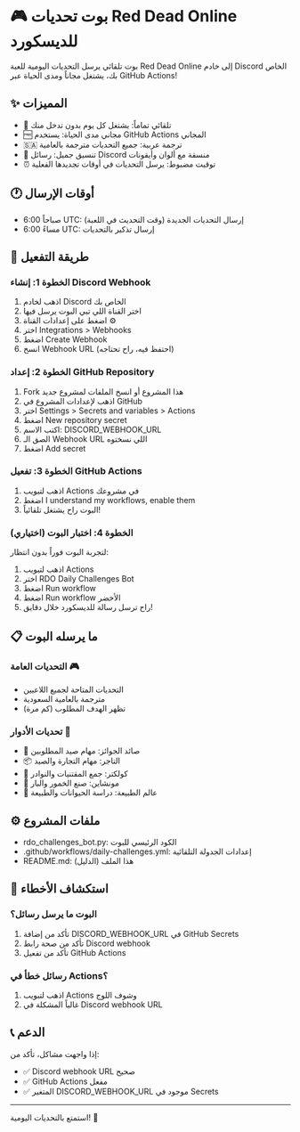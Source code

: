 # 🎮 بوت تحديات Red Dead Online للديسكورد

بوت تلقائي يرسل التحديات اليومية للعبة Red Dead Online إلى خادم Discord الخاص بك، يشتغل مجاناً ومدى الحياة عبر GitHub Actions!

## ✨ المميزات

- 🔄 تلقائي تماماً: يشتغل كل يوم بدون تدخل منك
- 🆓 مجاني مدى الحياة: يستخدم GitHub Actions المجاني
- 🇸🇦 ترجمة عربية: جميع التحديات مترجمة بالعامية
- 📱 تنسيق جميل: رسائل Discord منسقة مع ألوان وأيقونات
- ⏰ توقيت مضبوط: يرسل التحديات في أوقات تجديدها الفعلية

## 🕐 أوقات الإرسال

- 6:00 صباحاً UTC: إرسال التحديات الجديدة (وقت التحديث في اللعبة)
- 6:00 مساءً UTC: إرسال تذكير بالتحديات

## 🚀 طريقة التفعيل

### الخطوة 1: إنشاء Discord Webhook

1. اذهب لخادم Discord الخاص بك
2. اختر القناة اللي تبي البوت يرسل فيها
3. اضغط على إعدادات القناة ⚙️
4. اختر Integrations > Webhooks
5. اضغط Create Webhook
6. انسخ Webhook URL (احتفظ فيه، راح تحتاجه)

### الخطوة 2: إعداد GitHub Repository

1. Fork هذا المشروع أو انسخ الملفات لمشروع جديد
2. اذهب لإعدادات المشروع في GitHub
3. اختر Settings > Secrets and variables > Actions
4. اضغط New repository secret
5. اكتب الاسم: DISCORD_WEBHOOK_URL
6. الصق الـ Webhook URL اللي نسختوه
7. اضغط Add secret

### الخطوة 3: تفعيل GitHub Actions

1. اذهب لتبويب Actions في مشروعك
2. اضغط I understand my workflows, enable them
3. البوت راح يشتغل تلقائياً!

### الخطوة 4: اختبار البوت (اختياري)

لتجربة البوت فوراً بدون انتظار:

1. اذهب لتبويب Actions
2. اختر RDO Daily Challenges Bot
3. اضغط Run workflow
4. اضغط Run workflow الأخضر
5. راح ترسل رسالة للديسكورد خلال دقايق!

## 📋 ما يرسله البوت

### التحديات العامة 🎮
- التحديات المتاحة لجميع اللاعبين
- مترجمة بالعامية السعودية
- تظهر الهدف المطلوب (كم مرة)

### تحديات الأدوار 👤
- 🎯 صائد الجوائز: مهام صيد المطلوبين
- 📦 التاجر: مهام التجارة والصيد
- 💎 كولكتر: جمع المقتنيات والنوادر
- 🥃 مونشاين: صنع الخمور والبار
- 🌿 عالم الطبيعة: دراسة الحيوانات والطبيعة

## ⚙️ ملفات المشروع

- rdo_challenges_bot.py: الكود الرئيسي للبوت
- .github/workflows/daily-challenges.yml: إعدادات الجدولة التلقائية
- README.md: هذا الملف (الدليل)

## 🔧 استكشاف الأخطاء

### البوت ما يرسل رسائل؟
1. تأكد من إضافة DISCORD_WEBHOOK_URL في GitHub Secrets
2. تأكد من صحة رابط Discord webhook
3. تأكد من تفعيل GitHub Actions

### رسائل خطأ في Actions؟
1. اذهب لتبويب Actions وشوف اللوج
2. غالباً المشكلة في Discord webhook URL

## 📞 الدعم

إذا واجهت مشاكل، تأكد من:
- ✅ Discord webhook URL صحيح
- ✅ GitHub Actions مفعل
- ✅ المتغير DISCORD_WEBHOOK_URL موجود في Secrets

---

استمتع بالتحديات اليومية! 🤠
